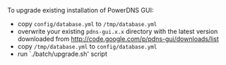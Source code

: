 To upgrade existing installation of PowerDNS GUI:
  * copy `config/database.yml` to `/tmp/database.yml`
  * overwrite your existing `pdns-gui.x.x` directory with the latest version downloaded from http://code.google.com/p/pdns-gui/downloads/list
  * copy `/tmp/database.yml` to `config/database.yml`
  * run `./batch/upgrade.sh' script